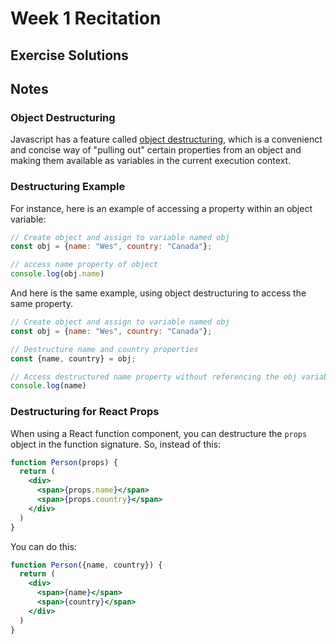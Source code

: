 # Week 1 Recitation

## Exercise Solutions

## Notes

### Object Destructuring
Javascript has a feature called [object destructuring](https://developer.mozilla.org/en-US/docs/Web/JavaScript/Reference/Operators/Destructuring_assignment#Object_destructuring), which is a convenienct and concise way of "pulling out" certain properties from an object and making them available as variables in the current execution context.

### Destructuring Example
For instance, here is an example of accessing a property within an object variable:

```js
// Create object and assign to variable named obj
const obj = {name: "Wes", country: "Canada"};

// access name property of object
console.log(obj.name)
```

And here is the same example, using object destructuring to access the same property.

```js
// Create object and assign to variable named obj
const obj = {name: "Wes", country: "Canada"};

// Destructure name and country properties
const {name, country} = obj;

// Access destructured name property without referencing the obj variable handle
console.log(name)
```

### Destructuring for React Props
When using a React function component, you can destructure the `props` object in the function signature. So, instead of this:

```jsx
function Person(props) {
  return (
    <div>
      <span>{props.name}</span>
      <span>{props.country}</span>
    </div>
  )
}
```

You can do this:

```jsx
function Person({name, country}) {
  return (
    <div>
      <span>{name}</span>
      <span>{country}</span>
    </div>
  )
}
```
